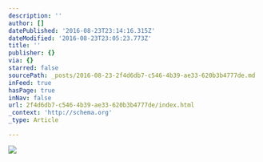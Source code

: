 ```yaml
---
description: ''
author: []
datePublished: '2016-08-23T23:14:16.315Z'
dateModified: '2016-08-23T23:05:23.773Z'
title: ''
publisher: {}
via: {}
starred: false
sourcePath: _posts/2016-08-23-2f4d6db7-c546-4b39-ae33-620b3b4777de.md
inFeed: true
hasPage: true
inNav: false
url: 2f4d6db7-c546-4b39-ae33-620b3b4777de/index.html
_context: 'http://schema.org'
_type: Article

---
```

![](https://the-grid-user-content.s3-us-west-2.amazonaws.com/37ae581f-2f63-4481-8516-1656bf5e1df1.jpg)